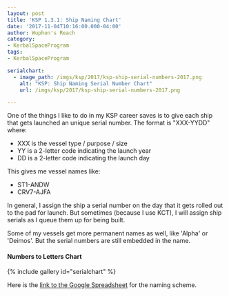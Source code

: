 ```yaml
---
layout: post
title: 'KSP 1.3.1: Ship Naming Chart'
date: '2017-11-04T10:16:00.000-04:00'
author: Wuphon's Reach
category:
- KerbalSpaceProgram
tags:
- KerbalSpaceProgram

serialchart:
  - image_path: /imgs/ksp/2017/ksp-ship-serial-numbers-2017.png
    alt: "KSP: Ship Naming Serial Number Chart"
    url: /imgs/ksp/2017/ksp-ship-serial-numbers-2017.png

---
```


One of the things I like to do in my KSP career saves is to give each ship that gets launched an unique serial number.  The format is "XXX-YYDD" where:

- XXX is the vessel type / purpose / size
- YY is a 2-letter code indicating the launch year
- DD is a 2-letter code indicating the launch day

This gives me vessel names like:

- ST1-ANDW
- CRV7-AJFA

In general, I assign the ship a serial number on the day that it gets rolled out to the pad for launch.  But sometimes (because I use KCT), I will assign ship serials as I queue them up for being built.

Some of my vessels get more permanent names as well, like 'Alpha' or 'Deimos'.  But the serial numbers are still embedded in the name.

#### Numbers to Letters Chart

{% include gallery id="serialchart" %}

Here is the [link to the Google Spreadsheet](https://docs.google.com/spreadsheets/d/1qUlK3YDq33Yba_hzUgZzhr0FpjQGhgwSLYdRHFL_57w/edit?usp=sharing) for the naming scheme.